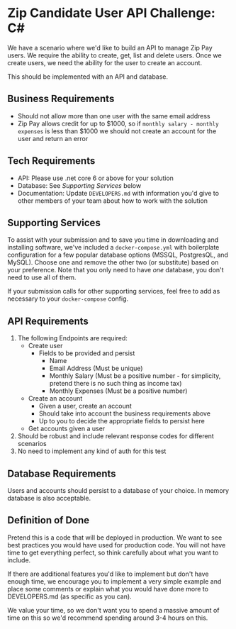 # Zip Candidate User API Challenge: C#
We have a scenario where we'd like to build an API to manage Zip Pay users. We require the ability to create, get, list and delete users. Once we create users, we need the ability for the user to create an account.

This should be implemented with an API and database.

## Business Requirements

* Should not allow more than one user with the same email address
* Zip Pay allows credit for up to $1000, so if `monthly salary - monthly expenses` is less than $1000 we should not create an account for the user and return an error

## Tech Requirements
 
* API: Please use .net core 6 or above for your solution
* Database: See *Supporting Services* below
* Documentation: Update `DEVELOPERS.md` with information you'd give to other members of your team about how to work with the solution

## Supporting Services

To assist with your submission and to save you time in downloading and installing software, we've included a `docker-compose.yml` with boilerplate configuration for a few popular database options (MSSQL, PostgresQL, and MySQL). Choose one and remove the other two (or substitute) based on your preference. Note that you only need to have *one* database, you don't need to use all of them.

If your submission calls for other supporting services, feel free to add as necessary to your `docker-compose` config.

## API Requirements

1. The following Endpoints are required:
    * Create user
      * Fields to be provided and persist
        * Name
        * Email Address (Must be unique)
        * Monthly Salary (Must be a positive number - for simplicity, pretend there is no such thing as income tax)
        * Monthly Expenses (Must be a positive number)
    * Create an account
      * Given a user, create an account
      * Should take into account the business requirements above
      * Up to you to decide the appropriate fields to persist here
    * Get accounts given a user
2. Should be robust and include relevant response codes for different scenarios
3. No need to implement any kind of auth for this test


## Database Requirements

Users and accounts should persist to a database of your choice.
In memory database is also acceptable.

## Definition of Done

Pretend this is a code that will be deployed in production.
We want to see best practices you would have used for production code.
You will not have time to get everything perfect, so think carefully about what you want to include.

If there are additional features you'd like to implement but don't have enough time, we encourage you to implement a very simple example and place some comments or explain what you would have done more to DEVELOPERS.md (as specific as you can).

We value your time, so we don't want you to spend a massive amount of time on this so we'd recommend spending around 3-4 hours on this.